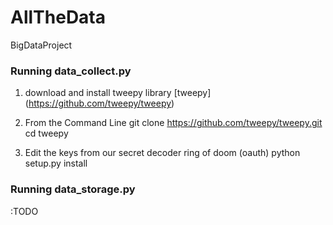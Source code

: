 # AllTheData
BigDataProject
### Running data_collect.py
1. download and install tweepy library
[tweepy] (https://github.com/tweepy/tweepy)

2. From the Command Line 
git clone https://github.com/tweepy/tweepy.git
cd tweepy

3. Edit the keys from our secret decoder ring of doom (oauth)
python setup.py install
### Running data_storage.py
:TODO

